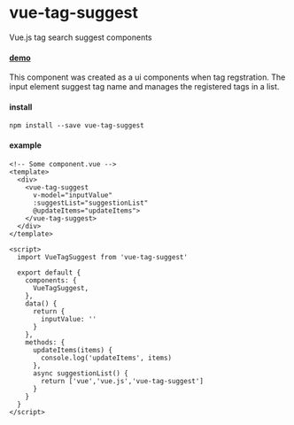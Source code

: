 # vue-tag-suggest
Vue.js tag search suggest components

#### [demo](https://shaba2curry.github.io/vue-tag-suggest/index.html)

This component was created as a ui components when tag regstration. The input element suggest tag name and manages the registered tags in a list.

#### install
```
npm install --save vue-tag-suggest
```

#### example

```
<!-- Some component.vue -->
<template>
  <div>
    <vue-tag-suggest
      v-model="inputValue"
      :suggestList="suggestionList"
      @updateItems="updateItems">
    </vue-tag-suggest>
  </div>
</template>

<script>
  import VueTagSuggest from 'vue-tag-suggest'

  export default {
    components: {
      VueTagSuggest,
    },
    data() {
      return {
        inputValue: ''
      }
    },
    methods: {
      updateItems(items) {
        console.log('updateItems', items)
      },
      async suggestionList() {
        return ['vue','vue.js','vue-tag-suggest']
      }
    }
  }
</script>
```
